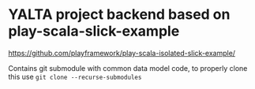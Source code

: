 # YALTA project backend based on play-scala-slick-example

<https://github.com/playframework/play-scala-isolated-slick-example/>

Contains git submodule with common data model code, to properly clone this use
`git clone --recurse-submodules`

 
 